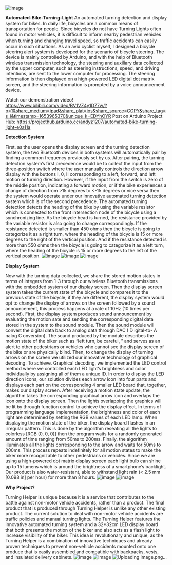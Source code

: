![image](https://github.com/yifan1207/Automated-Bike-Turning-Light/assets/117659507/8a1ce39b-47ff-44ab-8e80-f6affe6a5464)

**Automated-Bike-Turning-Light**
An automated turning detection and display system for bikes.
In daily life, bicycles are a common means of transportation for people. Since bicycles do not have Turning Lights often found in motor vehicles, it is diﬃcult to inform nearby pedestrian vehicles when turning and changing travel speed, so traﬃc accidents can easily occur in such situations. As an avid cyclist myself, I designed a bicycle steering alert system is developed for the scenario of bicycle steering. 
The device is mainly controlled by Arduino, and with the help of Bluetooth wireless transmission technology, the steering and auxiliary data collected by the upper computer, such as steering instructions, speed, and driving intentions, are sent to the lower computer for processing. The steering information is then displayed on a high-powered LED digital dot matrix screen, and the steering information is prompted by a voice announcement device. 

Watch our demonstration video! https://www.bilibili.com/video/BV1VZ4y1D77w/?p=1&share_medium=ipad&share_plat=ios&share_source=COPY&share_tag=s_i&timestamp=1653965370&unique_k=EDYhOYR
Post on Arduino Project Hub: https://projecthub.arduino.cc/andyz1207/automated-bike-turning-light-e0a11a


**Detection System**

First, as the user opens the display screen and the turning detection system, the two Bluetooth devices in both systems will automatically pair by finding a common frequency previously set by us. After pairing, the turning detection system’s first precedence would be to collect the input from the three-position switch where the user manually controls the direction arrow display with the buttons I, 0, II corresponding to a left, forward, and left motion or turning direction. However, if the input from the switch is zero of the middle position, indicating a forward motion, or if the bike experiences a change of direction from >15 degrees to <-15 degrees or vice versa then the system would operate under our innovative automated turning detection system which is of the second precedence. The automated turning detection detects the heading of the bike by using the variable resistor which is connected to the front intersection node of the bicycle using a synchronizing line. As the bicycle head is turned, the resistance provided by the variable resistor is also going to change correspondingly. If the resistance detected is smaller than 450 ohms then the bicycle is going to categorize it as a right turn, where the heading of the bicycle is 15 or more degrees to the right of the vertical position. And if the resistance detected is more than 550 ohms then the bicycle is going to categorize it as a left turn, where the heading of the bicycle is 15 or more degrees to the left of the vertical position. 
![image](https://github.com/yifan1207/Automated-Bike-Turning-Light/assets/117659507/5684530f-9f1f-4f6d-9c60-1d31dbc75431)
![image](https://github.com/yifan1207/Automated-Bike-Turning-Light/assets/117659507/77eea1dc-fa1f-4ec0-8189-fd25b575079e)
![image](https://github.com/yifan1207/Automated-Bike-Turning-Light/assets/117659507/9fec83d8-5a22-4688-9936-d5100d4d2cd9)



**Display System**

Now with the turning data collected, we share the stored motion states in terms of integers from 1-3 through our wireless Bluetooth transmissions with the embedded system of our display screen. Then the display screen system takes the current state of the bicycle and compares it to the previous state of the bicycle; if they are different, the display system would opt to change the display of arrows on the screen followed by a sound announcement, this process happens at a rate of 10Hz (10 times per second). 
First, the display system produces sound announcement by evaluating the motion sate and sending the corresponding digital data stored in the system to the sound module. Then the sound module will convert the digital data back to analog data through DAC ( D igital-to- A nalog C onversion). The sound produced by the module describes the motion state of the biker such as “left turn, be careful, ” and serves as an alert to other pedestrians or vehicles who cannot see the display screen of the bike or are physically blind. 
Then, to change the display of turning arrows on the screen we utilized our innovative technology of graphical decoding. To achieve. Graphical decoding, we implemented the LED control method where we controlled each LED light’s brightness and color individually by assigning all of them a unique ID. In order to display the LED direction icons, our solution divides each arrow icon into four parts and displays each part on the corresponding 4 smaller LED board that, together, makes our display screen. After receiving a motion state update, the algorithm takes the corresponding graphical arrow icon and overlaps the icon onto the display screen. Then the lights overlapping the graphics will be lit by through function control to achieve the display effect. In terms of programming language implementation, the brightness and color of each light are determined by setting the RGB values of each LED lamp. 
When displaying the motion state of the biker, the display board flashes in an irregular pattern. This is done by the algorithm reseating all the lights to colorless [RGB (0, 0, 0)] then the program waits for a randomly generated amount of time ranging from 50ms to 200ms. Finally, the algorithm illuminates all the lights corresponding to the arrow and waits for 50ms to 200ms. This process repeats indefinitely for all motion states to make the biker more recognizable to other pedestrians or vehicles. Since we are using a high-powered dot matrix display screen each light bulb can shine up to 15 lumens which is around the brightness of a smartphone’s backlight. 
Our product is also water-resistant, able to withstand light rain (< 2.5 mm [0.098 in] per hour) for more than 8 hours.
![image](https://github.com/yifan1207/Automated-Bike-Turning-Light/assets/117659507/c5f75f0d-1ed2-4c4f-8471-93fb438b6962)
![image](https://github.com/yifan1207/Automated-Bike-Turning-Light/assets/117659507/afd350bb-02a1-4038-adce-4c85094edb88)


**Why Project?**

Turning Helper is unique because it is a service that contributes to the battle against non-motor vehicle accidents, rather than a product. The final product that is produced through Turning Helper is unlike any other existing product. The current solution to deal with non-motor vehicle accidents are traffic policies and manual turning lights. The Turning Helper features the innovative automated turning system and a 32*32cm LED display board that both presents the motion of the biker and also acts as a flash light to increase visibility of the biker. This idea is revolutionary and unique, as the Turning Helper is a combination of innovative techniques and already proven techniques to prevent non-vehicle accidents mounted onto one produce that is easily assembled and compatible with backpacks, vests, and insulated delivery cabinets. 
![image](https://github.com/yifan1207/Automated-Bike-Turning-Light/assets/117659507/1ed1375e-2be2-4e79-a9a1-58e503fd4486)
![image](https://github.com/yifan1207/Automated-Bike-Turning-Light/assets/117659507/a654f6d4-4db5-4fbf-96d3-79687c7edd2a)
![Uploading image.png…]()


